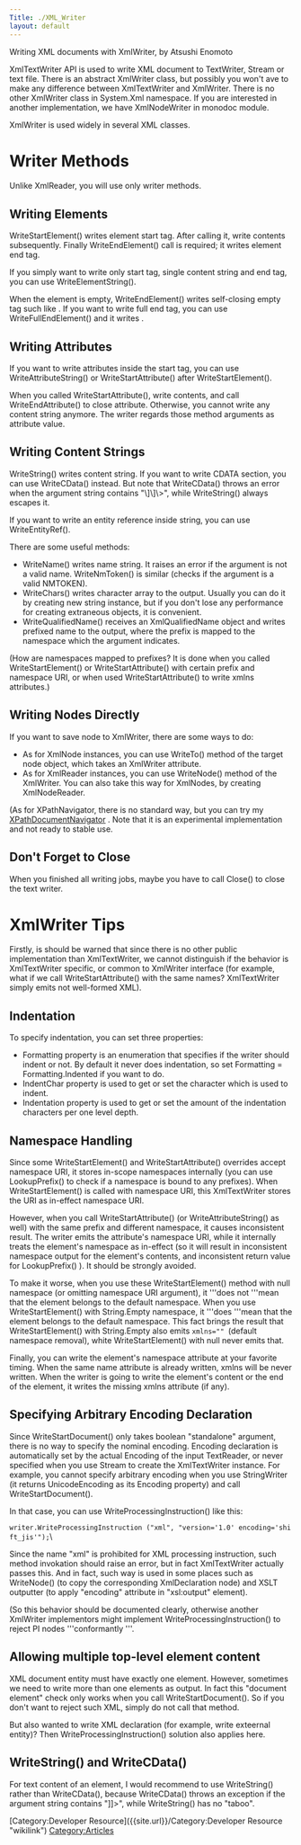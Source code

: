 ```yaml
---
Title: ./XML_Writer
layout: default
---
```


Writing XML documents with XmlWriter, by Atsushi Enomoto

XmlTextWriter API is used to write XML document to TextWriter, Stream or
text file. There is an abstract XmlWriter class, but possibly you won't
ave to make any difference between XmlTextWriter and XmlWriter. There is
no other XmlWriter class in System.Xml namespace. If you are interested
in another implementation, we have XmlNodeWriter in monodoc module.

XmlWriter is used widely in several XML classes.

Writer Methods
==============

Unlike XmlReader, you will use only writer methods.

Writing Elements
----------------

WriteStartElement() writes element start tag. After calling it, write
contents subsequently. Finally WriteEndElement() call is required; it
writes element end tag.

If you simply want to write only start tag, single content string and
end tag, you can use WriteElementString().

When the element is empty, WriteEndElement() writes self-closing empty
tag such like <empty />. If you want to write full end tag, you can use
WriteFullEndElement() and it writes <empty></empty>.

Writing Attributes
------------------

If you want to write attributes inside the start tag, you can use
WriteAttributeString() or WriteStartAttribute() after
WriteStartElement().

When you called WriteStartAttribute(), write contents, and call
WriteEndAttribute() to close attribute. Otherwise, you cannot write any
content string anymore. The writer regards those method arguments as
attribute value.

Writing Content Strings
-----------------------

WriteString() writes content string. If you want to write CDATA section,
you can use WriteCData() instead. But note that WriteCData() throws an
error when the argument string contains "\\]\\]\\\>", while
WriteString() always escapes it.

If you want to write an entity reference inside string, you can use
WriteEntityRef().

There are some useful methods:

-   WriteName() writes name string. It raises an error if the argument
    is not a valid name. WriteNmToken() is similar (checks if the
    argument is a valid NMTOKEN).
-   WriteChars() writes character array to the output. Usually you can
    do it by creating new string instance, but if you don't lose any
    performance for creating extraneous objects, it is convenient.
-   WriteQualifiedName() receives an XmlQualifiedName object and writes
    prefixed name to the output, where the prefix is mapped to the
    namespace which the argument indicates.

(How are namespaces mapped to prefixes? It is done when you called
WriteStartElement() or WriteStartAttribute() with certain prefix and
namespace URI, or when used WriteStartAttribute() to write xmlns
attributes.)

Writing Nodes Directly
----------------------

If you want to save node to XmlWriter, there are some ways to do:

-   As for XmlNode instances, you can use WriteTo() method of the target
    node object, which takes an XmlWriter attribute.
-   As for XmlReader instances, you can use WriteNode() method of the
    XmlWriter. You can also take this way for XmlNodes, by creating
    XmlNodeReader.

(As for XPathNavigator, there is no standard way, but you can try my
[XPathDocumentNavigator](http://www24.brinkster.com/ginga/XPathDocumentReader.cs.txt)
. Note that it is an experimental implementation and not ready to stable
use.

Don't Forget to Close
---------------------

When you finished all writing jobs, maybe you have to call Close() to
close the text writer.

XmlWriter Tips
==============

Firstly, is should be warned that since there is no other public
implementation than XmlTextWriter, we cannot distinguish if the behavior
is XmlTextWriter specific, or common to XmlWriter interface (for
example, what if we call WriteStartAttribute() with the same names?
XmlTextWriter simply emits not well-formed XML).

Indentation
-----------

To specify indentation, you can set three properties:

-   Formatting property is an enumeration that specifies if the writer
    should indent or not. By default it never does indentation, so set
    Formatting = Formatting.Indented if you want to do.
-   IndentChar property is used to get or set the character which is
    used to indent.
-   Indentation property is used to get or set the amount of the
    indentation characters per one level depth.

Namespace Handling
------------------

Since some WriteStartElement() and WriteStartAttribute() overrides
accept namespace URI, it stores in-scope namespaces internally (you can
use LookupPrefix() to check if a namespace is bound to any prefixes).
When WriteStartElement() is called with namespace URI, this
XmlTextWriter stores the URI as in-effect namespace URI.

However, when you call WriteStartAttribute() (or WriteAttributeString()
as well) with the same prefix and different namespace, it causes
inconsistent result. The writer emits the attribute's namespace URI,
while it internally treats the element's namespace as in-effect (so it
will result in inconsistent namespace output for the element's contents,
and inconsistent return value for LookupPrefix() ). It should be
strongly avoided.

To make it worse, when you use these WriteStartElement() method with
null namespace (or omitting namespace URI argument), it '''does not
'''mean that the element belongs to the default namespace. When you use
WriteStartElement() with String.Empty namespace, it '''does '''mean that
the element belongs to the default namespace. This fact brings the
result that WriteStartElement() with String.Empty also emits
`xmlns="" `(default namespace removal), white WriteStartElement() with
null never emits that.

Finally, you can write the element's namespace attribute at your
favorite timing. When the same name attribute is already written, xmlns
will be never written. When the writer is going to write the element's
content or the end of the element, it writes the missing xmlns attribute
(if any).

Specifying Arbitrary Encoding Declaration
-----------------------------------------

Since WriteStartDocument() only takes boolean "standalone" argument,
there is no way to specify the nominal encoding. Encoding declaration is
automatically set by the actual Encoding of the input TextReader, or
never specified when you use Stream to create the XmlTextWriter
instance. For example, you cannot specify arbitrary encoding when you
use StringWriter (it returns UnicodeEncoding as its Encoding property)
and call WriteStartDocument().

In that case, you can use WriteProcessingInstruction() like this:

`writer.WriteProcessingInstruction ("xml", "version='1.0' encoding='shift_jis'");`\

Since the name "xml" is prohibited for XML processing instruction, such
method invokation should raise an error, but in fact XmlTextWriter
actually passes this. And in fact, such way is used in some places such
as WriteNode() (to copy the corresponding XmlDeclaration node) and XSLT
outputter (to apply "encoding" attribute in "xsl:output" element).

(So this behavior should be documented clearly, otherwise another
XmlWriter implementors might implement WriteProcessingInstruction() to
reject PI nodes '''conformantly '''.

Allowing multiple top-level element content
-------------------------------------------

XML document entity must have exactly one element. However, sometimes we
need to write more than one elements as output. In fact this "document
element" check only works when you call WriteStartDocument(). So if you
don't want to reject such XML, simply do not call that method.

But also wanted to write XML declaration (for example, write exteernal
entity)? Then WriteProcessingInstruction() solution also applies here.

WriteString() and WriteCData()
------------------------------

For text content of an element, I would recommend to use WriteString()
rather than WriteCData(), because WriteCData() throws an exception if
the argument string contains "]]\>", while WriteString() has no "taboo".

[Category:Developer Resource]({{site.url}}/Category:Developer Resource "wikilink")
<Category:Articles>
